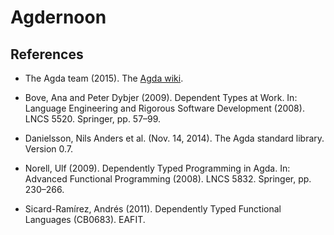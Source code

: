 # Agdernoon

## References

- The Agda team (2015). The [Agda wiki][agda].

- Bove, Ana and Peter Dybjer (2009). Dependent Types at Work. In:
  Language Engineering and Rigorous Software Development (2008).
  LNCS 5520. Springer, pp. 57–99.

- Danielsson, Nils Anders et al. (Nov. 14, 2014). The Agda standard
  library. Version 0.7.

- Norell, Ulf (2009). Dependently Typed Programming in Agda. In:
  Advanced Functional Programming (2008). LNCS 5832. Springer, pp.
  230–266.

- Sicard-Ramírez, Andrés (2011). Dependently Typed Functional
  Languages (CB0683). EAFIT.

[agda]: http://wiki.portal.chalmers.se/agda/pmwiki.php
